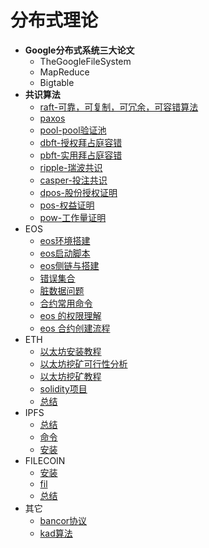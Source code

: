 # 分布式理论
- **Google分布式系统三大论文**
  - TheGoogleFileSystem
  - MapReduce
  - Bigtable
- **共识算法**
	- [raft-可靠，可复制，可冗余，可容错算法](CONSENSUS/raft.md)
	- [paxos](CONSENSUS/paxos.md)
	- [pool-pool验证池](CONSENSUS/pool.md)
	- [dbft-授权拜占庭容错](CONSENSUS/dbft.md)
	- [pbft-实用拜占庭容错](CONSENSUS/pbft.md)
	- [ripple-瑞波共识](CONSENSUS/ripple.md)
	- [casper-投注共识](CONSENSUS/casper.md)
	- [dpos-股份授权证明](CONSENSUS/dpos.md)
	- [pos-权益证明](CONSENSUS/pos.md)
	- [pow-工作量证明](CONSENSUS/pow.md)
- EOS
  - [eos环境搭建](EOS/INSTALL/README.md)
  - [eos启动脚本](EOS/RUN/README.md)
  - [eos侧链与搭建](EOS/side_chain.md)
  - [错误集合](EOS/ERRORS.md)
  - [脏数据问题](EOS/DIRTY_DATA.md)
  - [合约常用命令](EOS/CMD.md)
  - [eos 的权限理解](EOS/permission.md)
  - [eos 合约创建流程](EOS/eos_contract_guide.md)
- ETH
  - [以太坊安装教程](ETH/install.md)
  - [以太坊挖矿可行性分析](ETH/mine_analysis.md)
  - [以太坊挖矿教程](ETH/miner.md)
  - [solidity项目](ETH/solidity.md)
  - [总结](ETH/summary.md)
- IPFS
  - [总结](IPFS/summary.md)
  - [命令](IPFS/cmd.md)
  - [安装](IPFS/install.md)
- FILECOIN
  - [安装](FILECOIN/INSTALL/README.md)
  - [fil](FILECOIN/fil.md)
  - [总结](FILECOIN/summary.md)
- 其它
  - [bancor协议](OTHER/bancor.md)
  - [kad算法](OTHER/kad.md)

